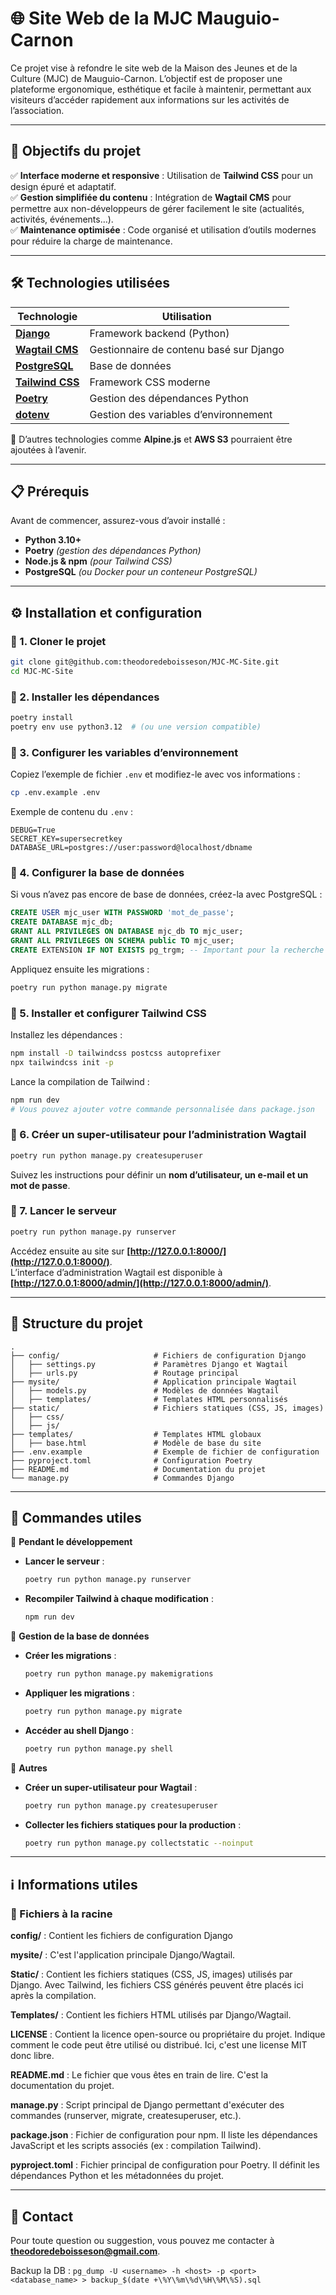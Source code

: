 # 🌐 Site Web de la MJC Mauguio-Carnon

Ce projet vise à refondre le site web de la Maison des Jeunes et de la Culture (MJC) de Mauguio-Carnon. L’objectif est de proposer une plateforme ergonomique, esthétique et facile à maintenir, permettant aux visiteurs d’accéder rapidement aux informations sur les activités de l’association.

---

## 🚀 Objectifs du projet
✅ **Interface moderne et responsive** : Utilisation de **Tailwind CSS** pour un design épuré et adaptatif.  
✅ **Gestion simplifiée du contenu** : Intégration de **Wagtail CMS** pour permettre aux non-développeurs de gérer facilement le site (actualités, activités, événements…).  
✅ **Maintenance optimisée** : Code organisé et utilisation d’outils modernes pour réduire la charge de maintenance.

---

## 🛠️ Technologies utilisées
| Technologie  | Utilisation  |
|-------------|-------------|
| **[Django](https://www.djangoproject.com/)**  | Framework backend (Python) |
| **[Wagtail CMS](https://wagtail.org/)**  | Gestionnaire de contenu basé sur Django |
| **[PostgreSQL](https://www.postgresql.org/)**  | Base de données |
| **[Tailwind CSS](https://tailwindcss.com/)**  | Framework CSS moderne |
| **[Poetry](https://python-poetry.org/)**  | Gestion des dépendances Python |
| **[dotenv](https://pypi.org/project/python-dotenv/)**  | Gestion des variables d’environnement |

📌 D’autres technologies comme **Alpine.js** et **AWS S3** pourraient être ajoutées à l’avenir.

---

## 📋 Prérequis
Avant de commencer, assurez-vous d’avoir installé :
- **Python 3.10+**
- **Poetry** *(gestion des dépendances Python)*
- **Node.js & npm** *(pour Tailwind CSS)*
- **PostgreSQL** *(ou Docker pour un conteneur PostgreSQL)*

---

## ⚙️ Installation et configuration

### 🔹 1. Cloner le projet
```sh
git clone git@github.com:theodoredeboisseson/MJC-MC-Site.git
cd MJC-MC-Site
```

### 🔹 2. Installer les dépendances
```sh
poetry install
poetry env use python3.12  # (ou une version compatible)
```

### 🔹 3. Configurer les variables d’environnement
Copiez l’exemple de fichier `.env` et modifiez-le avec vos informations :
```sh
cp .env.example .env
```
Exemple de contenu du `.env` :
```
DEBUG=True
SECRET_KEY=supersecretkey
DATABASE_URL=postgres://user:password@localhost/dbname
```

### 🔹 4. Configurer la base de données
Si vous n’avez pas encore de base de données, créez-la avec PostgreSQL :
```sql
CREATE USER mjc_user WITH PASSWORD 'mot_de_passe';
CREATE DATABASE mjc_db;
GRANT ALL PRIVILEGES ON DATABASE mjc_db TO mjc_user;
GRANT ALL PRIVILEGES ON SCHEMA public TO mjc_user;
CREATE EXTENSION IF NOT EXISTS pg_trgm; -- Important pour la recherche !
```
Appliquez ensuite les migrations :
```sh
poetry run python manage.py migrate
```

### 🔹 5. Installer et configurer Tailwind CSS
Installez les dépendances :
```sh
npm install -D tailwindcss postcss autoprefixer
npx tailwindcss init -p
```

Lance la compilation de Tailwind :
```sh
npm run dev
# Vous pouvez ajouter votre commande personnalisée dans package.json
```

### 🔹 6. Créer un super-utilisateur pour l’administration Wagtail
```sh
poetry run python manage.py createsuperuser
```
Suivez les instructions pour définir un **nom d’utilisateur, un e-mail et un mot de passe**.

### 🔹 7. Lancer le serveur
```sh
poetry run python manage.py runserver
```
Accédez ensuite au site sur **[http://127.0.0.1:8000/](http://127.0.0.1:8000/)**.  
L’interface d’administration Wagtail est disponible à **[http://127.0.0.1:8000/admin/](http://127.0.0.1:8000/admin/)**.

---

## 📂 Structure du projet
```
.
├── config/                     # Fichiers de configuration Django
│   ├── settings.py             # Paramètres Django et Wagtail
│   ├── urls.py                 # Routage principal
├── mysite/                     # Application principale Wagtail
│   ├── models.py               # Modèles de données Wagtail
│   ├── templates/              # Templates HTML personnalisés
├── static/                     # Fichiers statiques (CSS, JS, images)
│   ├── css/
│   ├── js/
├── templates/                  # Templates HTML globaux
│   ├── base.html               # Modèle de base du site
├── .env.example                # Exemple de fichier de configuration
├── pyproject.toml              # Configuration Poetry
├── README.md                   # Documentation du projet
└── manage.py                   # Commandes Django
```

---

## 🔧 Commandes utiles

📌 **Pendant le développement**
- **Lancer le serveur** :
  ```sh
  poetry run python manage.py runserver
  ```
- **Recompiler Tailwind à chaque modification** :
  ```sh
  npm run dev
  ```

📌 **Gestion de la base de données**
- **Créer les migrations** :
  ```sh
  poetry run python manage.py makemigrations
  ```
- **Appliquer les migrations** :
  ```sh
  poetry run python manage.py migrate
  ```
- **Accéder au shell Django** :
  ```sh
  poetry run python manage.py shell
  ```

📌 **Autres**
- **Créer un super-utilisateur pour Wagtail** :
  ```sh
  poetry run python manage.py createsuperuser
  ```
- **Collecter les fichiers statiques pour la production** :
  ```sh
  poetry run python manage.py collectstatic --noinput
  ```
---

## ℹ️ Informations utiles

### 📁 Fichiers à la racine

**config/** :
Contient les fichiers de configuration Django

**mysite/** :
C'est l'application principale Django/Wagtail.

**Static/** :
Contient les fichiers statiques (CSS, JS, images) utilisés par Django.
Avec Tailwind, les fichiers CSS générés peuvent être placés ici après la compilation.

**Templates/** :
Contient les fichiers HTML utilisés par Django/Wagtail.

**LICENSE** :
Contient la licence open-source ou propriétaire du projet. Indique comment le code peut être utilisé ou distribué. Ici, c'est une license MIT donc libre.

**README.md** :
Le fichier que vous êtes en train de lire. C'est la documentation du projet.

**manage.py** : 
Script principal de Django permettant d'exécuter des commandes (runserver, migrate, createsuperuser, etc.).

**package.json** :
Fichier de configuration pour npm. Il liste les dépendances JavaScript et les scripts associés (ex : compilation Tailwind).

**pyproject.toml** :
Fichier principal de configuration pour Poetry. Il définit les dépendances Python et les métadonnées du projet.

---

## 📧 Contact
Pour toute question ou suggestion, vous pouvez me contacter à **[theodoredeboisseson@gmail.com](mailto:theodoredeboisseson@gmail.com)**.

Backup la DB : 
` pg_dump -U <username> -h <host> -p <port> <database_name> > backup_$(date +\%Y\%m\%d\%H\%M\%S).sql `